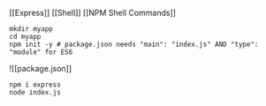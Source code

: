 [[Express]]
[[Shell]]
[[NPM Shell Commands]]
```Shell
mkdir myapp
cd myapp
npm init -y # package.json needs "main": "index.js" AND "type": "module" for ES6
```
![[package.json]]

```Shell
npm i express
node index.js
```